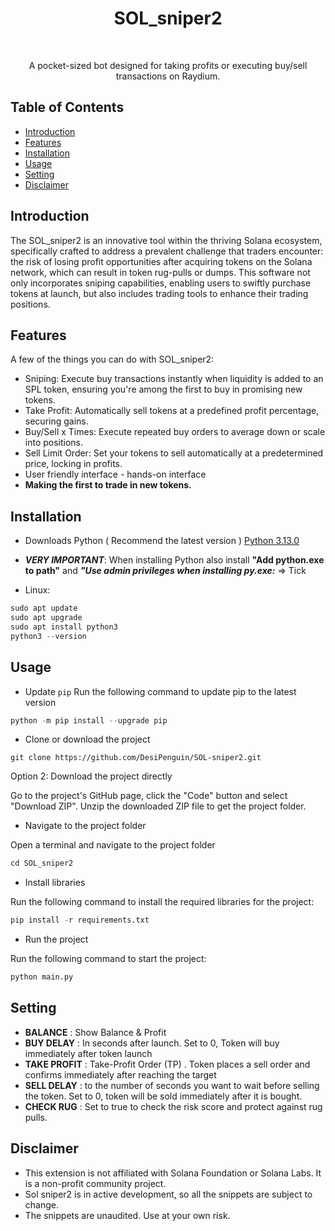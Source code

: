 <h1 align="center"> SOL_sniper2 </h1> <br>
<p align="center">
  <a href=""> 
    
  </a>
</p>

<p align="center">
  A pocket-sized bot designed for taking profits or executing buy/sell transactions on Raydium.
</p>


<!-- START doctoc generated TOC please keep comment here to allow auto update -->
<!-- DON'T EDIT THIS SECTION, INSTEAD RE-RUN doctoc TO UPDATE -->
## Table of Contents

- [Introduction](#introduction)
- [Features](#features)
- [Installation](#Installation)
- [Usage](#Usage)
- [Setting](#Setting-)
- [Disclaimer ](#Disclaimer)

<!-- END doctoc generated TOC please keep comment here to allow auto update -->

## Introduction

The SOL_sniper2 is an innovative tool within the thriving Solana ecosystem, specifically crafted to address a prevalent challenge that traders encounter: the risk of losing profit opportunities after acquiring tokens on the Solana network, which can result in token rug-pulls or dumps. This software not only incorporates sniping capabilities, enabling users to swiftly purchase tokens at launch, but also includes trading tools to enhance their trading positions.


## Features

A few of the things you can do with SOL_sniper2:

- Sniping: Execute buy transactions instantly when liquidity is added to an SPL token, ensuring you're among the first to buy in promising new tokens.
- Take Profit: Automatically sell tokens at a predefined profit percentage, securing gains.
- Buy/Sell x Times: Execute repeated buy orders to average down or scale into positions.
- Sell Limit Order: Set your tokens to sell automatically at a predetermined price, locking in profits.
- User friendly interface - hands-on interface
- **Making the first to trade in new tokens.**

## Installation

- Downloads Python ( Recommend the latest version )  [Python 3.13.0](https://www.python.org/downloads/)
-  ***VERY IMPORTANT***: When installing Python also install **"Add python.exe to path"** and ***"Use admin privileges when installing py.exe:*** => Tick

-  Linux:
```python
sudo apt update
sudo apt upgrade
sudo apt install python3
python3 --version
```

## Usage

- Update `pip` Run the following command to update pip to the latest version

```python
python -m pip install --upgrade pip
```
- Clone or download the project

```git 
git clone https://github.com/DesiPenguin/SOL-sniper2.git
```

Option 2: Download the project directly

Go to the project's GitHub page, click the "Code" button and select "Download ZIP". Unzip the downloaded ZIP file to get the project folder.

- Navigate to the project folder

Open a terminal and navigate to the project folder

```python
cd SOL_sniper2
```

- Install libraries

Run the following command to install the required libraries for the project:

```python
pip install -r requirements.txt
```

- Run the project

Run the following command to start the project:



```python
python main.py
```



## Setting
- **BALANCE** : Show Balance & Profit
- **BUY DELAY** : In seconds after launch. Set to 0, Token will buy immediately after token launch
- **TAKE PROFIT** : Take-Profit Order (TP) . Token places a sell order and confirms immediately after reaching the target
- **SELL DELAY** : to the number of seconds you want to wait before selling the token. Set to 0, token will be sold immediately after it is bought.
- **CHECK RUG** : Set to true to check the risk score and protect against rug pulls.


## Disclaimer

- This extension is not affiliated with Solana Foundation or Solana Labs. It is a non-profit community project.
- Sol sniper2 is in active development, so all the snippets are subject to change.
- The snippets are unaudited. Use at your own risk.

